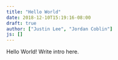 ```yaml
---
title: "Hello World"
date: 2018-12-10T15:19:16-08:00
draft: true
author: ["Justin Lee", "Jordan Coblin"]
js: []
---
```


Hello World! Write intro here. 